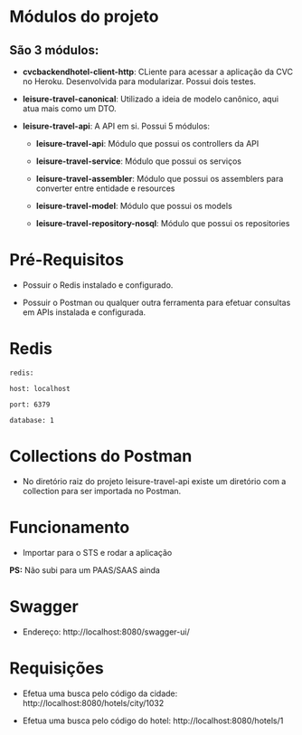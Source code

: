 # Módulos do projeto
## São 3 módulos:
-  **cvcbackendhotel-client-http**: CLiente para acessar a aplicação da CVC no Heroku. Desenvolvida para modularizar. Possui dois testes.

-  **leisure-travel-canonical**: Utilizado a ideia de modelo canônico, aqui atua mais como um DTO.

-  **leisure-travel-api**: A API em si. Possui 5 módulos:

	- **leisure-travel-api**: Módulo que possui os controllers da API

	-  **leisure-travel-service**: Módulo que possui os serviços

	-  **leisure-travel-assembler**: Módulo que possui os assemblers para converter entre entidade e resources

	-  **leisure-travel-model**: Módulo que possui os models

	-  **leisure-travel-repository-nosql**: Módulo que possui os repositories

  

# Pré-Requisitos

- Possuir o Redis instalado e configurado.

- Possuir o Postman ou qualquer outra ferramenta para efetuar consultas em APIs instalada e configurada.

  

# Redis

    redis:
    
    host: localhost
    
    port: 6379
    
    database: 1

  

# Collections do Postman

- No diretório raiz do projeto leisure-travel-api existe um diretório com a collection para ser importada no Postman.

  

# Funcionamento

- Importar para o STS e rodar a aplicação

**PS:** Não subi para um PAAS/SAAS ainda

  

# Swagger

- Endereço: http://localhost:8080/swagger-ui/

  

# Requisições

- Efetua uma busca pelo código da cidade: http://localhost:8080/hotels/city/1032

- Efetua uma busca pelo código do hotel: http://localhost:8080/hotels/1